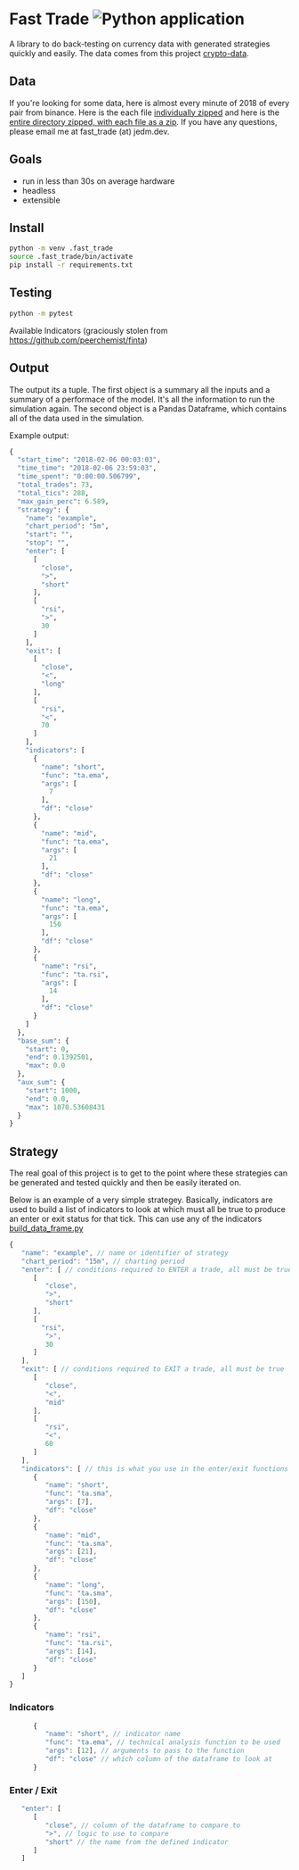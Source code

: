 # Fast Trade ![Python application](https://github.com/jrmeier/fast-trade/workflows/Python%20application/badge.svg)

A library to do back-testing on currency data with generated strategies quickly and easily. The data comes from this project [crypto-data](https://github.com/jrmeier/crypto-data). 

## Data

If you're looking for some data, here is almost every minute of 2018 of every pair from binance. Here is the each file [individually zipped](https://drive.google.com/file/d/16eoeNLTUVC9ydoMfVtjxxfLPKurGW05M/view?usp=sharing) and here is the [entire directory zipped, with each file as a zip](https://drive.google.com/file/d/16eoeNLTUVC9ydoMfVtjxxfLPKurGW05M/view?usp=sharing). If you have any questions, please email me at fast_trade (at) jedm.dev.

## Goals

- run in less than 30s on average hardware
- headless
- extensible

## Install

```bash
python -m venv .fast_trade
source .fast_trade/bin/activate
pip install -r requirements.txt
```

## Testing

```bash
python -m pytest
```

Available Indicators (graciously stolen from https://github.com/peerchemist/finta)

## Output

The output its a tuple. The first object is a summary all the inputs and a summary of a performace of the model. It's all the information to run the simulation again. The second object is a Pandas Dataframe, which contains all of the data used in the simulation.

Example output:

```python
{
  "start_time": "2018-02-06 00:03:03",
  "time_time": "2018-02-06 23:59:03",
  "time_spent": "0:00:00.506799",
  "total_trades": 73,
  "total_tics": 288,
  "max_gain_perc": 6.589,
  "strategy": {
    "name": "example",
    "chart_period": "5m",
    "start": "",
    "stop": "",
    "enter": [
      [
        "close",
        ">",
        "short"
      ],
      [
        "rsi",
        ">",
        30
      ]
    ],
    "exit": [
      [
        "close",
        "<",
        "long"
      ],
      [
        "rsi",
        "<",
        70
      ]
    ],
    "indicators": [
      {
        "name": "short",
        "func": "ta.ema",
        "args": [
          7
        ],
        "df": "close"
      },
      {
        "name": "mid",
        "func": "ta.ema",
        "args": [
          21
        ],
        "df": "close"
      },
      {
        "name": "long",
        "func": "ta.ema",
        "args": [
          150
        ],
        "df": "close"
      },
      {
        "name": "rsi",
        "func": "ta.rsi",
        "args": [
          14
        ],
        "df": "close"
      }
    ]
  },
  "base_sum": {
    "start": 0,
    "end": 0.1392501,
    "max": 0.0
  },
  "aux_sum": {
    "start": 1000,
    "end": 0.0,
    "max": 1070.53608431
  }
}
```

## Strategy

The real goal of this project is to get to the point where these strategies can be generated and tested quickly and then be easily iterated on.

Below is an example of a very simple strategey. Basically, indicators are used to build a list of indicators to look at which must all be true to produce an enter or exit status for that tick. This can use any of the indicators [build_data_frame.py](/fast_trade/build_data_frame.py)


```javascript
{
   "name": "example", // name or identifier of strategy
   "chart_period": "15m", // charting period
   "enter": [ // conditions required to ENTER a trade, all must be true
      [
         "close",
         ">",
         "short"
      ],
      [
        "rsi",
         ">",
         30
      ]
   ],
   "exit": [ // conditions required to EXIT a trade, all must be true
      [
         "close",
         "<",
         "mid"
      ],
      [
         "rsi",
         "<",
         60
      ]
   ],
   "indicators": [ // this is what you use in the enter/exit functions
      {
         "name": "short",
         "func": "ta.sma",
         "args": [7],
         "df": "close"
      },
      {
         "name": "mid",
         "func": "ta.sma",
         "args": [21],
         "df": "close"
      },
      {
         "name": "long",
         "func": "ta.sma",
         "args": [150],
         "df": "close"
      },
      {
         "name": "rsi",
         "func": "ta.rsi",
         "args": [14],
         "df": "close"
      }
   ]
}

```

### Indicators

```javascript
      {
         "name": "short", // indicator name
         "func": "ta.ema", // technical analysis function to be used
         "args": [12], // arguments to pass to the function
         "df": "close" // which column of the dataframe to look at
      }
```

### Enter / Exit

```javascript
   "enter": [
      [
         "close", // column of the dataframe to compare to
         ">", // logic to use to compare
         "short" // the name from the defined indicator
      ]
   ]
```

